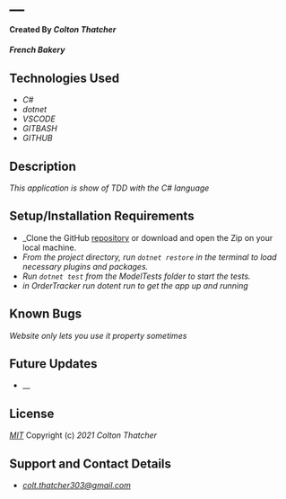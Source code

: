# __

#### Created By _**Colton Thatcher**_

#### _French Bakery_

## Technologies Used


* _C#_
* _dotnet_
* _VSCODE_
* _GITBASH_
* _GITHUB_


## Description

_This application is show of TDD with the C# language_

## Setup/Installation Requirements

* _Clone the GitHub [repository]() or download and open the Zip on your local machine.
* _From the project directory, run `dotnet restore` in the terminal to load necessary plugins and packages._
* _Run `dotnet test`  from the ModelTests folder to start the tests._
* _in OrderTracker run dotent run to get the app up and running_




## Known Bugs

_Website only lets you use it property sometimes_

## Future Updates

* __

## License

_[MIT](https://opensource.org/licenses/MIT)_
Copyright (c) _2021_ _Colton Thatcher_

## Support and Contact Details
* _[colt.thatcher303@gmail.com](colt.thatcher303@gmail.com)_